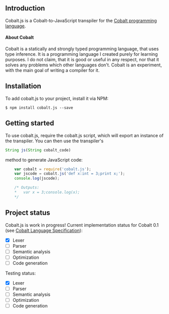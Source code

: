 ## Introduction
Cobalt.js is a Cobalt-to-JavaScript transpiler for the [Cobalt programming language](https://alex-c.github.io/cobalt-specification).

#### About Cobalt
Cobalt is a statically and strongly typed programming language, that uses type inference. It is a programming language I created purely for learning purposes. I do not claim, that it is good or useful in any respect, nor that it solves any problems which other languages don't. Cobalt is an experiment, with the main goal of writing a compiler for it.

## Installation
To add cobalt.js to your project, install it via NPM:

    $ npm install cobalt.js --save

## Getting started
To use cobalt.js, require the cobalt.js script, which will export an instance of the transpiler. You can then use the transpiler's
```javascript
String js(String cobalt_code)
```
method to generate JavaScript code:
```javascript
    var cobalt = require('cobalt.js');
    var jscode = cobalt.js('def x:int = 3;print x;');
    console.log(jscode);

    /* Outputs:
    *   var x = 3;console.log(x);
    */
```

## Project status
Cobalt.js is work in progress! Current implementation status for Cobalt 0.1 (see [Cobalt Language Specification](https://alex-c.github.io/cobalt-specification)):

- [x] Lexer
- [ ] Parser
- [ ] Semantic analysis
- [ ] Optimization
- [ ] Code generation

Testing status:

- [x] Lexer
- [ ] Parser
- [ ] Semantic analysis
- [ ] Optimization
- [ ] Code generation
